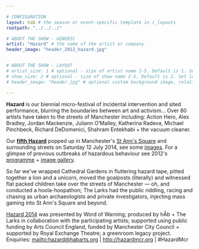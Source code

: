```yaml
---

# CONFIGURATION
layout: hab # the season or event-specific template in /_layouts
rootpath: "../../../"

# ABOUT THE SHOW - GENERIC
artist: "Hazard" # the name of the artist or company
header_image: "header_2012_hazard.jpg"   


# ABOUT THE SHOW - LAYOUT
# artist_size: 1 # optional - size of artist name 1-5. Default is 1. Set longer names to lower values
# show_size: 2 # optional - size of show name 2-5. Default is 2. Set longer names to lower values
# header_image: "header.jpg" # optional custom background image, relative to current page

---         
```

**Hazard** is our biennial micro-festival of incidental intervention and sited performance, blurring the boundaries between art and activism… Over 80 artists have taken to the streets of Manchester including: Action Hero, Alex Bradley, Jordan Mackenzie, Juliann O’Malley, Katherina Radeva, Michael Pinchbeck, Richard DeDomenici, Shahram Entekhabi + the vacuum cleaner.         
            
Our **[fifth Hazard](/archive/2014-hazard)** popped up in Manchester's [St Ann's Square](http://bit.ly/1wrGmvW) and surrounding streets on Saturday 12 July 2014, see some [images](/galleries/2014-hazard). For a glimpse of previous outbreaks of hazardous behaviour see 2012's [programme](/archive/2012-hazard) + [image gallery](/galleries/2012-hazard).            
            
So far we've wrapped Cathedral Gardens in fluttering hazard tape, pitted together a lion and a unicorn, moved the goalposts (literally) and witnessed flat packed children take over the streets of Manchester — oh, and conducted a hoola-hoopathon; The Larks had the public riddling, racing and chasing as urban archaeologists and private investigators, injecting mass gaming into St Ann's Square and beyond.           
           
[Hazard 2014](/archive/2014-hazard) was presented by Word of Warning; produced by hÅb + The Larks in collaboration with the participating artists; supported using public funding by Arts Council England, funded by Manchester City Council + supported by Royal Exchange Theatre; a greenroom legacy project.          
Enquiries: <mailto:hazard@habarts.org> | <http://hazardmcr.org> | #HazardMcr
